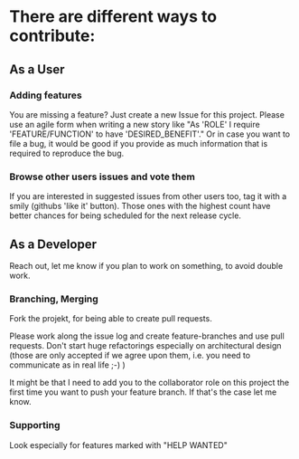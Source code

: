 # There are different ways to contribute:

## As a User

### Adding features
You are missing a feature? Just create a new Issue for this project. Please use an agile form when writing a new story like
"As 'ROLE' I require 'FEATURE/FUNCTION' to have 'DESIRED_BENEFIT'." Or in case you want to file a bug, it would be good if you provide as much information that is required to reproduce the bug.

### Browse other users issues and vote them
If you are interested in suggested issues from other users too, tag it with a smily (githubs 'like it' button).
Those ones with the highest count have better chances for being scheduled for the next release cycle.

## As a Developer

Reach out, let me know if you plan to work on something, to avoid double work.

### Branching, Merging
Fork the projekt, for being able to create pull requests.

Please work along the issue log and create feature-branches and use pull requests. 
Don't start huge refactorings especially on architectural design (those are only accepted if we agree upon them, 
i.e. you need to communicate as in real life ;-) )

It might be that I need to add you to the collaborator role on this project the first time you want to push your feature branch.
If that's the case let me know.

### Supporting
Look especially for features marked with "HELP WANTED"

